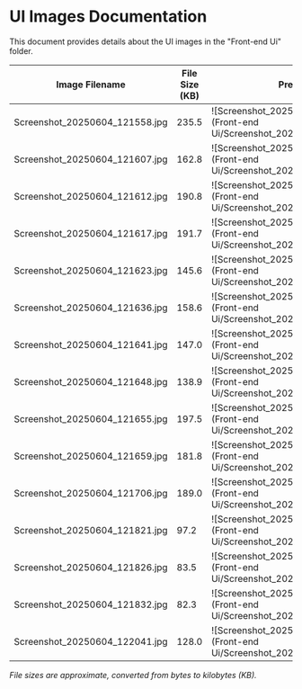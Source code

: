 # UI Images Documentation

This document provides details about the UI images in the "Front-end Ui" folder.

| Image Filename                  | File Size (KB) | Preview |
|--------------------------------|----------------|---------|
| Screenshot_20250604_121558.jpg | 235.5          | ![Screenshot_20250604_121558.jpg](Front-end Ui/Screenshot_20250604_121558.jpg) |
| Screenshot_20250604_121607.jpg | 162.8          | ![Screenshot_20250604_121607.jpg](Front-end Ui/Screenshot_20250604_121607.jpg) |
| Screenshot_20250604_121612.jpg | 190.8          | ![Screenshot_20250604_121612.jpg](Front-end Ui/Screenshot_20250604_121612.jpg) |
| Screenshot_20250604_121617.jpg | 191.7          | ![Screenshot_20250604_121617.jpg](Front-end Ui/Screenshot_20250604_121617.jpg) |
| Screenshot_20250604_121623.jpg | 145.6          | ![Screenshot_20250604_121623.jpg](Front-end Ui/Screenshot_20250604_121623.jpg) |
| Screenshot_20250604_121636.jpg | 158.6          | ![Screenshot_20250604_121636.jpg](Front-end Ui/Screenshot_20250604_121636.jpg) |
| Screenshot_20250604_121641.jpg | 147.0          | ![Screenshot_20250604_121641.jpg](Front-end Ui/Screenshot_20250604_121641.jpg) |
| Screenshot_20250604_121648.jpg | 138.9          | ![Screenshot_20250604_121648.jpg](Front-end Ui/Screenshot_20250604_121648.jpg) |
| Screenshot_20250604_121655.jpg | 197.5          | ![Screenshot_20250604_121655.jpg](Front-end Ui/Screenshot_20250604_121655.jpg) |
| Screenshot_20250604_121659.jpg | 181.8          | ![Screenshot_20250604_121659.jpg](Front-end Ui/Screenshot_20250604_121659.jpg) |
| Screenshot_20250604_121706.jpg | 189.0          | ![Screenshot_20250604_121706.jpg](Front-end Ui/Screenshot_20250604_121706.jpg) |
| Screenshot_20250604_121821.jpg |  97.2          | ![Screenshot_20250604_121821.jpg](Front-end Ui/Screenshot_20250604_121821.jpg) |
| Screenshot_20250604_121826.jpg |  83.5          | ![Screenshot_20250604_121826.jpg](Front-end Ui/Screenshot_20250604_121826.jpg) |
| Screenshot_20250604_121832.jpg |  82.3          | ![Screenshot_20250604_121832.jpg](Front-end Ui/Screenshot_20250604_121832.jpg) |
| Screenshot_20250604_122041.jpg | 128.0          | ![Screenshot_20250604_122041.jpg](Front-end Ui/Screenshot_20250604_122041.jpg) |

*File sizes are approximate, converted from bytes to kilobytes (KB).*
